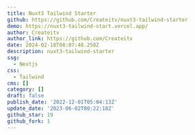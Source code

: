 ```yaml
---
title: Nuxt3 Tailwind Starter
github: https://github.com/Createitv/nuxt3-tailwind-starter
demo: https://nuxt3-tailwind-start.vercel.app/
author: Createitv
author_link: https://github.com/Createitv
date: 2024-02-18T08:07:48.258Z
description: nuxt3-tailwind-starter
ssg:
  - Nextjs
css:
  - Tailwind
cms: []
category: []
draft: false
publish_date: '2022-12-01T05:04:13Z'
update_date: '2023-06-02T00:22:18Z'
github_star: 19
github_fork: 1
---
```

